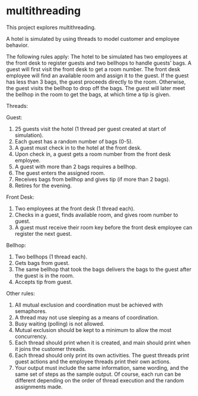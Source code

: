 # multithreading
This project explores multithreading.

A hotel is simulated by using threads to model customer and employee behavior.  

The following rules apply:
The hotel to be simulated has two employees at the front desk to register guests and two bellhops to handle guests’ bags.  A guest will first visit the front desk to get a room number.  The front desk employee will find an available room and assign it to the guest.  If the guest has less than 3 bags, the guest proceeds directly to the room.  Otherwise, the guest visits the bellhop to drop off the bags.  The guest will later meet the bellhop in the room to get the bags, at which time a tip is given.

Threads:

Guest:
1)	25 guests visit the hotel (1 thread per guest created at start of simulation).
2)	Each guest has a random number of bags (0-5).
3)	A guest must check in to the hotel at the front desk.
4)	Upon check in, a guest gets a room number from the front desk employee.
5)	A guest with more than 2 bags requires a bellhop.
6)	The guest enters the assigned room.
7)	Receives bags from bellhop and gives tip (if more than 2 bags).
8)	Retires for the evening.

Front Desk:
1)	Two employees at the front desk (1 thread each).
2)	Checks in a guest, finds available room, and gives room number to guest.
3)	A guest must receive their room key before the front desk employee can register the next guest.

Bellhop:
1)	Two bellhops (1 thread each).
2)	Gets bags from guest.
3)	The same bellhop that took the bags delivers the bags to the guest after the guest is in the room.
4)	Accepts tip from guest.
 

Other rules:
1)	All mutual exclusion and coordination must be achieved with semaphores.  
2)	A thread may not use sleeping as a means of coordination.  
3)	Busy waiting (polling) is not allowed. 
4)	Mutual exclusion should be kept to a minimum to allow the most concurrency.
5)	Each thread should print when it is created, and main should print when it joins the customer threads.
6)	Each thread should only print its own activities.  The guest threads print guest actions and the employee threads print their own actions.  
7)	Your output must include the same information, same wording, and the same set of steps as the sample output.  Of course, each run can be different depending on the order of thread execution and the random assignments made.
